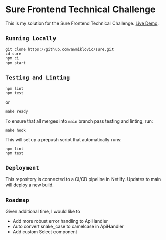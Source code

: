 # Sure Frontend Technical Challenge

This is my solution for the Sure Frontend Technical Challenge. [Live Demo](https://zen-curran-b9f88d.netlify.app/).

## `Running Locally`

```
git clone https://github.com/awmiklovic/sure.git
cd sure
npm ci
npm start
```

## `Testing and Linting`

```
npm lint
npm test
```

or 

`make ready`

To ensure that all merges into `main` branch pass testing and linting, run:

`make hook`

This will set up a prepush script that automatically runs:

```
npm lint
npm test
```

## `Deployment`

This repository is connected to a CI/CD pipeline in Netlify. Updates to main will deploy a new build.

## `Roadmap`

Given additional time, I would like to
- Add more robust error handling to ApiHandler
- Auto convert snake_case to camelcase in ApiHandler
- Add custom Select component

